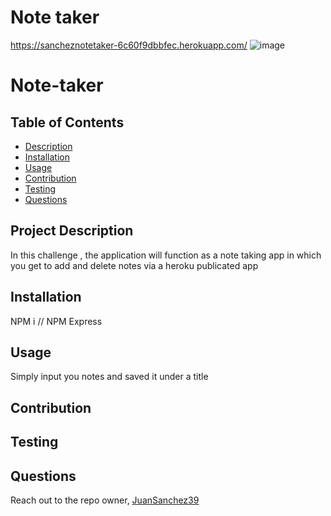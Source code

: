 # Note taker
https://sancheznotetaker-6c60f9dbbfec.herokuapp.com/
![image](https://github.com/JuanSanchez39/NoteTaker/assets/129122571/22fe781c-624f-477c-af4b-ac619000bace)


  # Note-taker

  ## Table of Contents
  - [Description](#project-description)
  - [Installation](#installation)
  - [Usage](#usage)
  - [Contribution](#contribution)
  - [Testing](#testing)
  - [Questions](#questions)


  ## Project Description
  In this challenge , the application will function as a note taking app in which you get to add and delete notes via a heroku publicated app
   

  ## Installation 
  NPM i // NPM Express 

  ## Usage 
  Simply input you notes and saved it under a title

  ## Contribution
  

  ## Testing
  

  ## Questions
  Reach out to the repo owner, [JuanSanchez39](https://github.com/JuanSanchez39) 
  

